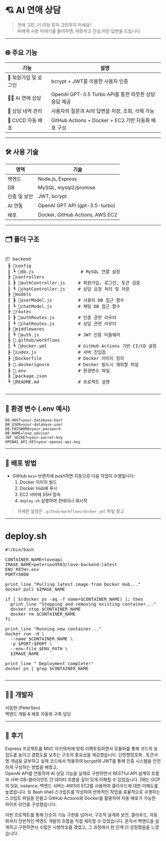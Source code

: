 
# 💘 AI 연애 상담

> 연애 고민, 더 이상 혼자 고민하지 마세요!  
> AI에게 사랑 이야기를 들려주면, 따뜻하고 진심 어린 답변을 드립니다.

---

## 🌐 주요 기능

| 기능 | 설명 |
|------|------|
| 🔐 회원가입 및 로그인 | bcrypt + JWT를 이용한 사용자 인증 |
| 🧑‍💬 AI 연애 상담 | OpenAI GPT-3.5 Turbo API를 통한 따뜻한 상담 응답 제공 |
| 📝 상담 내역 관리 | 사용자의 질문과 AI의 답변을 저장, 조회, 삭제 가능 |
| 🚀 CI/CD 자동 배포 | GitHub Actions + Docker + EC2 기반 자동화 배포 구성 |

---

## 🛠️ 사용 기술

| 영역 | 기술 |
|------|------|
| 백엔드 | Node.js, Express |
| DB | MySQL, mysql2/promise |
| 인증 및 보안 | JWT, bcrypt |
| AI 연동 | OpenAI GPT API (gpt-3.5-turbo) |
| 배포 | Docker, GitHub Actions, AWS EC2 |

---

## 🗂️ 폴더 구조

<pre>

📦 backend
 ┣ 📂config
 ┃ ┗ 📜db.js                  # MySQL 연결 설정
 ┣ 📂controllers
 ┃ ┣ 📜authController.js     # 회원가입, 로그인, 토큰 검증
 ┃ ┗ 📜chatController.js     # 상담 요청 처리 및 저장
 ┣ 📂models
 ┃ ┣ 📜userModel.js          # 사용자 DB 접근 함수
 ┃ ┗ 📜chatModel.js          # 채팅 DB 접근 함수
 ┣ 📂routes
 ┃ ┣ 📜authRoutes.js         # 인증 관련 라우터
 ┃ ┗ 📜chatRoutes.js         # 상담 관련 라우터
 ┣ 📂middlewares
 ┃ ┗ 📜auth.js               # JWT 인증 미들웨어
 ┣ 📂.github/workflows
 ┃ ┗ 📜docker.yml            # GitHub Actions 기반 CI/CD 설정
 ┣ 📜index.js                # 서버 진입점
 ┣ 📜Dockerfile              # Docker 이미지 정의
 ┣ 📜.dockerignore           # Docker 빌드시 제외할 파일
 ┣ 📜.env                    # 환경변수 파일
 ┣ 📜package.json
 ┗ 📜README.md               # 프로젝트 설명

</pre>

---

## 🔐 환경 변수 (.env 예시)

```env
DB_HOST=your-database-host
DB_USER=your-database-user
DB_PASSWORD=your-password
DB_NAME=love_advisor
JWT_SECRET=your-secret-key
OPENAI_API_KEY=your-openai-api-key
```

---

## 🐳 배포 방법

- GitHub `main` 브랜치에 push하면 자동으로 다음 작업이 수행됩니다:
  1. Docker 이미지 빌드
  2. Docker Hub에 푸시
  3. EC2 서버에 SSH 접속
  4. `deploy.sh` 실행하여 컨테이너 재시작

> 자세한 설정은 `.github/workflows/docker.yml` 파일 참고

---

# deploy.sh
<pre>
#!/bin/bash 

CONTAINER_NAME=loveapi
IMAGE_NAME=peterseo9503/love-backend:latest
ENV_PATH=.env
PORT=5000

print_line "Pulling latest image from Docker Hub..."
docker pull $IMAGE_NAME

if [ $(docker ps -aq -f name=$CONTAINER_NAME) ]; then
  print_line "Stopping and removing existing container..."
  docker stop $CONTAINER_NAME
  docker rm $CONTAINER_NAME
fi

print_line "Running new container..."
docker run -d \
  --name $CONTAINER_NAME \
  -p $PORT:$PORT \
  --env-file $ENV_PATH \
  $IMAGE_NAME

print_line " Deployment complete!"
docker ps | grep $CONTAINER_NAME
 </pre>
---

## 👨‍💻 개발자
서동현 (PeterSeo)  
백엔드 개발 & 배포 자동화 구축 담당

---

## 📜 후기  
Express 프로젝트를 MVC 아키텍처에 맞춰 리팩토링하면서 
모듈화를 통해 코드의 응집도를 높이고 결합도를 낮추는 구조의 중요성을 체감했습니다.
단방향암호화 , 토큰서명 개념을 공부하고 실제 코드에서 적용하여 
bcrypt와 JWT를 통해 인증 시스템을 안전하게 구성하는 방법을 배웠고,  
OpenAI API를 연동하여 AI 상담 기능을 실제로 구현하면서
RESTful API 설계의 흐름과 서버-DB-클라이언트 간 데이터 흐름을 깊이 있게 이해할 수 있었습니다.
DB는 GCP의 SQL instance, 백앤드 서버는 AWS의 EC2를 사용하여 클라우드에 대한 이해도를 높였습니다. 
또 Bash shell 스크립트를 작성하여 반복적인 작업을 효율적으로 수행하는 스크립트 파일을 만들고 
GitHub Actions와 Docker를 활용하여 자동 배포가 가능한 파이프 라인을 구성했습니다.

이번 프로젝트를 통해 단순히 기능 구현을 넘어서, 구조적 설계와 보안, 클라우드, 자동화까지 전반적인 백엔드 개발의 흐름을 직접 체득할 수 있었습니다. 
혼자서 백앤드을 설계하고 구현하면서 수많은 시행착오를 겪었고, 그 과정에서 한 단계 더 성장했음을 느꼈습니다.
